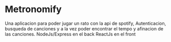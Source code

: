# Metronomify
Una aplicacion para poder jugar un rato con la api de spotify, Autenticacion, busqueda de canciones y a la vez poder encontrar el tempo y afinacion de las canciones.
NodeJs/Express en el back ReactJs en el front 
